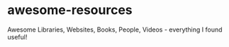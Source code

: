 # awesome-resources
Awesome Libraries, Websites, Books, People, Videos - everything I found useful!
